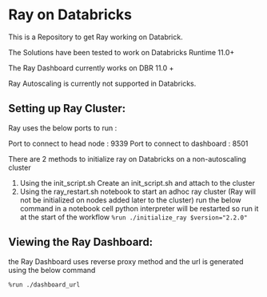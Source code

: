 # Ray on Databricks 
This is a Repository to get Ray working on Databrick.

The Solutions have been tested to work on Databricks Runtime 11.0+

The Ray Dashboard currently works on DBR 11.0 +

Ray Autoscaling is currently not supported in Databricks.

## Setting up Ray Cluster:

Ray uses the below ports to run : 

Port to connect to head node : 9339
Port to connect to dashboard : 8501


There are 2 methods to initialize ray on Databricks on a non-autoscaling cluster

1. Using the init_script.sh 
    Create an init_script.sh and attach to the cluster 
2. Using the ray_restart.sh notebook to start an adhoc ray cluster (Ray will not be initialized on nodes added later to the cluster)
   run the below command in a notebook cell python interpreter will be restarted so run it at the start of the workflow
    ``` %run ./initialize_ray $version="2.2.0" ```


## Viewing the Ray Dashboard:

the Ray Dashboard  uses reverse proxy method and the url is generated using the below command
```
%run ./dashboard_url
```